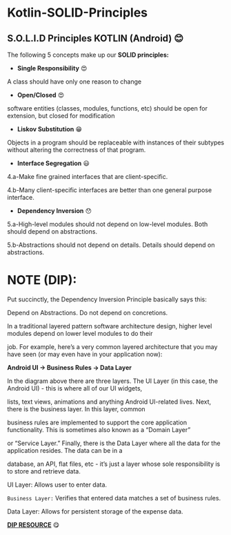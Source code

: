 # Kotlin-SOLID-Principles


## S.O.L.I.D Principles KOTLIN (Android) :blush:

The following 5 concepts make up our **SOLID principles:**

- **Single Responsibility** :heart_eyes:

A class should have only one reason to change

- **Open/Closed** :heart_eyes:

 software entities (classes, modules, functions, etc) should be open for extension, but closed for modification

- **Liskov Substitution** :grin:

Objects in a program should be replaceable with instances of their subtypes without altering the correctness of that program.


- **Interface Segregation** :smiley:

4.a-Make fine grained interfaces that are client-specific.

4.b-Many client-specific interfaces are better
than one general purpose interface.

- **Dependency Inversion** :hushed:

5.a-High-level modules should not depend on low-level modules. Both should depend on abstractions.

5.b-Abstractions should not depend on details. Details should depend on abstractions.


# NOTE (DIP):



Put succinctly, the Dependency Inversion Principle basically says this:

Depend on Abstractions. Do not depend on concretions.

In a traditional layered pattern software architecture design, higher level modules depend on lower level modules to do their 

job. For example, here’s a very common layered architecture that you may have seen (or may even have in your application now):


**Android UI → Business Rules → Data Layer**

In the diagram above there are three layers. The UI Layer (in this case, the Android UI) - this is where all of our UI widgets, 

lists, text views, animations and anything Android UI-related lives. Next, there is the business layer. In this layer, common 

business rules are implemented to support the core application functionality. This is sometimes also known as a “Domain Layer” 

or “Service Layer.” Finally, there is the Data Layer where all the data for the application resides. The data can be in a 

database, an API, flat files, etc - it’s just a layer whose sole responsibility is to store and retrieve data.


UI Layer: Allows user to enter data.

`Business Layer:` Verifies that entered data matches a set of business rules.


Data Layer: Allows for persistent storage of the expense data.

**[DIP RESOURCE](https://academy.realm.io/posts/donn-felker-solid-part-5/)** :yum:

